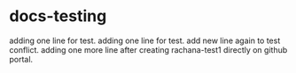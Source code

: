 # docs-testing
adding one line for test.
adding one line for test.
add new line again to test conflict.
adding one more line after creating rachana-test1 directly on github portal.